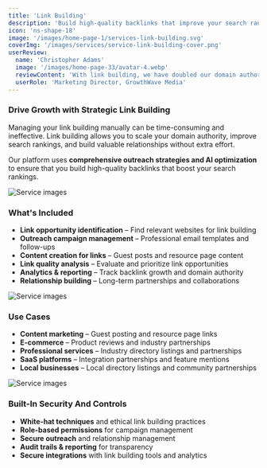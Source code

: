 ```yaml
---
title: 'Link Building'
description: 'Build high-quality backlinks that improve your search rankings and domain authority with strategic link building campaigns.'
icon: 'ns-shape-18'
image: '/images/home-page-1/services-link-building.svg'
coverImg: '/images/services/service-link-building-cover.png'
userReview:
  name: 'Christopher Adams'
  image: '/images/home-page-33/avatar-4.webp'
  reviewContent: 'With link building, we have doubled our domain authority while cutting outreach time in half. It has become a vital part of our growth strategy.'
  userRole: 'Marketing Director, GrowthWave Media'
---
```


### Drive Growth with Strategic Link Building

Managing your link building manually can be time-consuming and ineffective. Link building allows you to scale your domain authority, improve search rankings, and build valuable relationships without extra effort.

Our platform uses **comprehensive outreach strategies and AI optimization** to ensure that you build high-quality backlinks that boost your search rankings.

![Service images](/images/services/service-details-1.png)

### What's Included

- **Link opportunity identification** – Find relevant websites for link building
- **Outreach campaign management** – Professional email templates and follow-ups
- **Content creation for links** – Guest posts and resource page content
- **Link quality analysis** – Evaluate and prioritize link opportunities
- **Analytics & reporting** – Track backlink growth and domain authority
- **Relationship building** – Long-term partnerships and collaborations

![Service images](/images/services/service-details-2.png)

### Use Cases

- **Content marketing** – Guest posting and resource page links
- **E-commerce** – Product reviews and industry partnerships
- **Professional services** – Industry directory listings and partnerships
- **SaaS platforms** – Integration partnerships and feature mentions
- **Local businesses** – Local directory listings and community partnerships

![Service images](/images/services/service-details-3.jpg)

### Built-In Security And Controls

- **White-hat techniques** and ethical link building practices
- **Role-based permissions** for campaign management
- **Secure outreach** and relationship management
- **Audit trails & reporting** for transparency
- **Secure integrations** with link building tools and analytics
